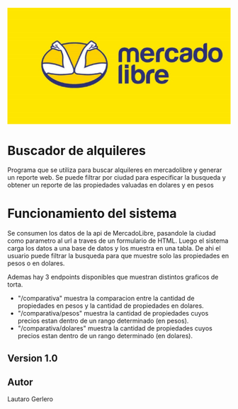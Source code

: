 ![logotipo](MercadoLibre.jpg)

# Buscador de alquileres 

Programa que se utiliza para buscar alquileres en mercadolibre y generar un reporte web. Se puede filtrar por ciudad para especificar la busqueda y obtener un reporte de las propiedades valuadas en dolares y en pesos


# Funcionamiento del sistema
Se consumen los datos de la api de MercadoLibre, pasandole la ciudad como parametro al url a traves de un formulario de HTML. Luego el sistema carga los datos a una base de datos y los muestra en una tabla.
De ahi el usuario puede filtrar la busqueda para que muestre solo las propiedades en pesos o en dolares.

Ademas hay 3 endpoints disponibles que muestran distintos graficos de torta.  
- "/comparativa" muestra la comparacion entre la cantidad de propiedades en pesos y la cantidad de propiedades en dolares.  
- "/comparativa/pesos" muestra la cantidad de propiedades cuyos precios estan dentro de un rango determinado (en pesos).  
- "/comparativa/dolares" muestra la cantidad de propiedades cuyos precios estan dentro de un rango determinado (en dolares).





## Version 1.0

## Autor
Lautaro Gerlero